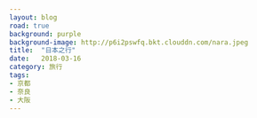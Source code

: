 ```yaml
---
layout: blog
road: true
background: purple
background-image: http://p6i2pswfq.bkt.clouddn.com/nara.jpeg
title:  "日本之行"
date:   2018-03-16
category: 旅行
tags:
- 京都
- 奈良
- 大阪
---
```



